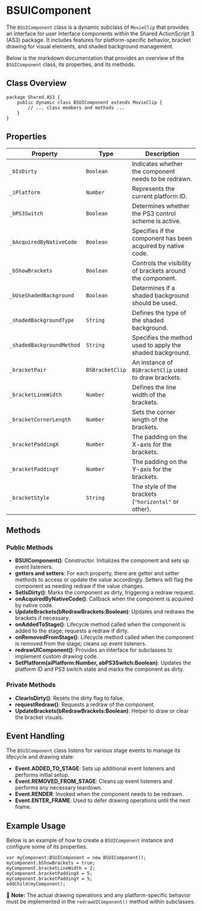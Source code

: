 ---
---
# BSUIComponent
The `BSUIComponent` class is a dynamic subclass of `MovieClip` that provides an interface for user interface components within the Shared ActionScript 3 (AS3) package.
It includes features for platform-specific behavior, bracket drawing for visual elements, and shaded background management.

Below is the markdown documentation that provides an overview of the `BSUIComponent` class, its properties, and its methods.

## Class Overview

```as3
package Shared.AS3 {
    public dynamic class BSUIComponent extends MovieClip {
        // ... class members and methods ...
    }
}
```

## Properties

| Property | Type | Description |
|----------|------|-------------|
| `_bIsDirty` | `Boolean` | Indicates whether the component needs to be redrawn. |
| `_iPlatform` | `Number` | Represents the current platform ID. |
| `_bPS3Switch` | `Boolean` | Determines whether the PS3 control scheme is active. |
| `_bAcquiredByNativeCode` | `Boolean` | Specifies if the component has been acquired by native code. |
| `_bShowBrackets` | `Boolean` | Controls the visibility of brackets around the component. |
| `_bUseShadedBackground` | `Boolean` | Determines if a shaded background should be used. |
| `_shadedBackgroundType` | `String` | Defines the type of the shaded background. |
| `_shadedBackgroundMethod` | `String` | Specifies the method used to apply the shaded background. |
| `_bracketPair` | `BSBracketClip` | An instance of `BSBracketClip` used to draw brackets. |
| `_bracketLineWidth` | `Number` | Defines the line width of the brackets. |
| `_bracketCornerLength` | `Number` | Sets the corner length of the brackets. |
| `_bracketPaddingX` | `Number` | The padding on the X-axis for the brackets. |
| `_bracketPaddingY` | `Number` | The padding on the Y-axis for the brackets. |
| `_bracketStyle` | `String` | The style of the brackets (`"horizontal"` or other). |

## Methods

### Public Methods

- **BSUIComponent()**: Constructor. Initializes the component and sets up event listeners.
- **getters and setters**: For each property, there are getter and setter methods to access or update the value accordingly. Setters will flag the component as needing redraw if the value changes.
- **SetIsDirty()**: Marks the component as dirty, triggering a redraw request.
- **onAcquiredByNativeCode()**: Callback when the component is acquired by native code.
- **UpdateBrackets(bRedrawBrackets:Boolean)**: Updates and redraws the brackets if necessary.
- **onAddedToStage()**: Lifecycle method called when the component is added to the stage; requests a redraw if dirty.
- **onRemovedFromStage()**: Lifecycle method called when the component is removed from the stage; cleans up event listeners.
- **redrawUIComponent()**: Provides an interface for subclasses to implement custom drawing code.
- **SetPlatform(aiPlatform:Number, abPS3Switch:Boolean)**: Updates the platform ID and PS3 switch state and marks the component as dirty.

### Private Methods

- **ClearIsDirty()**: Resets the dirty flag to false.
- **requestRedraw()**: Requests a redraw of the component.
- **UpdateBrackets(bRedrawBrackets:Boolean)**: Helper to draw or clear the bracket visuals.

## Event Handling

The `BSUIComponent` class listens for various stage events to manage its lifecycle and drawing state:

- **Event.ADDED_TO_STAGE**: Sets up additional event listeners and performs initial setup.
- **Event.REMOVED_FROM_STAGE**: Cleans up event listeners and performs any necessary teardown.
- **Event.RENDER**: Invoked when the component needs to be redrawn.
- **Event.ENTER_FRAME**: Used to defer drawing operations until the next frame.

## Example Usage

Below is an example of how to create a `BSUIComponent` instance and configure some of its properties.

```as3
var myComponent:BSUIComponent = new BSUIComponent();
myComponent.bShowBrackets = true;
myComponent.bracketLineWidth = 2;
myComponent.bracketPaddingX = 5;
myComponent.bracketPaddingY = 5;
addChild(myComponent);
```

📝 **Note:** The actual drawing operations and any platform-specific behavior must be implemented in the `redrawUIComponent()` method within subclasses.

